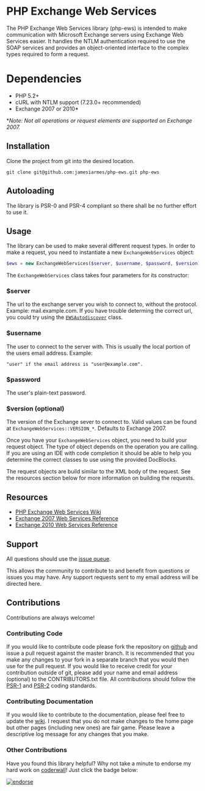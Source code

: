 # PHP Exchange Web Services
The PHP Exchange Web Services library (php-ews) is intended to make communication with Microsoft Exchange servers using 
Exchange Web Services easier. It handles the NTLM authentication required to use the SOAP services and provides an 
object-oriented interface to the complex types required to form a request.

# Dependencies
* PHP 5.2+
* cURL with NTLM support (7.23.0+ recommended)
* Exchange 2007 or 2010*

**Note: Not all operations or request elements are supported on Exchange 2007.*


## Installation
Clone the project from git into the desired location.

```
git clone git@github.com:jamesiarmes/php-ews.git php-ews
```

## Autoloading
The library is PSR-0 and PSR-4 compliant so there shall be no further effort to use it.

## Usage
The library can be used to make several different request types. In order to make a request, you need to instantiate a 
new `ExchangeWebServices` object:

```php
$ews = new ExchangeWebServices($server, $username, $password, $version);
```

The `ExchangeWebServices` class takes four parameters for its constructor:

### $server
The url to the exchange server you wish to connect to, without the protocol. Example: mail.example.com. If you have 
trouble determing the correct url, you could try using the [`EWSAutodiscover`](https://github.com/jamesiarmes/php-ews/wiki/Autodiscovery) class.
  
### $username 
The user to connect to the server with. This is usually the local portion of the users email address. Example: 

    "user" if the email address is "user@example.com".
   
### $password
The user's plain-text password.

### $version (optional)
The version of the Exchange sever to connect to. Valid values can be found at `ExchangeWebServices::VERSION_*`. 
Defaults to Exchange 2007.

Once you have your `ExchangeWebServices` object, you need to build your request object. The type of object depends on 
the operation you are calling. If you are using an IDE with code completion it should be able to help you determine the 
correct classes to use using the provided DocBlocks.

The request objects are build similar to the XML body of the request. See the resources section below for more 
information on building the requests.

## Resources
* [PHP Exchange Web Services Wiki](https://github.com/jamesiarmes/php-ews/wiki)
* [Exchange 2007 Web Services Reference](http://msdn.microsoft.com/library/bb204119\(v=EXCHG.80\).aspx)
* [Exchange 2010 Web Services Reference](http://msdn.microsoft.com/library/bb204119\(v=exchg.140\).aspx)

## Support
All questions should use the [issue queue](https://github.com/jamesiarmes/php-ews/issues). 

This allows the community to contribute to and benefit from questions or issues you may have. Any support requests sent 
to my email address will be directed here.

## Contributions
Contributions are always welcome!

### Contributing Code
If you would like to contribute code please fork the repository on [github](https://github.com/jamesiarmes/php-ews) and issue a pull request against the master branch. 
It is recommended that you make any changes to your fork in a separate branch that you would then use for the pull 
request. If you would like to receive credit for your contribution outside of git, please add your name and 
email address (optional) to the CONTRIBUTORS.txt file. All contributions should follow the [PSR-1](https://github.com/php-fig/fig-standards/blob/master/accepted/PSR-1-basic-coding-standard.md) and [PSR-2](https://github.com/php-fig/fig-standards/blob/master/accepted/PSR-2-coding-style-guide.md) coding standards.

### Contributing Documentation
If you would like to contribute to the documentation, please feel free to update the [wiki](https://github.com/jamesiarmes/php-ews/wiki). I request that you do not make changes 
to the home page but other pages (including new ones) are fair game. Please leave a descriptive log message for any 
changes that you make.

### Other Contributions
Have you found this library helpful? Why not take a minute to endorse my hard work on [coderwall](http://coderwall.com)! 
Just click the badge below:

[![endorse](http://api.coderwall.com/jamesiarmes/endorsecount.png)](http://coderwall.com/jamesiarmes)
